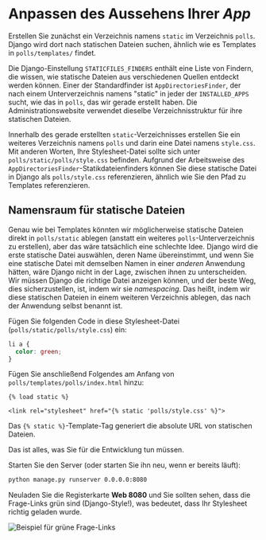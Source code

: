 # Anpassen des Aussehens Ihrer _App_

Erstellen Sie zunächst ein Verzeichnis namens `static` im Verzeichnis `polls`. Django wird dort nach statischen Dateien suchen, ähnlich wie es Templates in `polls/templates/` findet.

Die Django-Einstellung `STATICFILES_FINDERS` enthält eine Liste von Findern, die wissen, wie statische Dateien aus verschiedenen Quellen entdeckt werden können. Einer der Standardfinder ist `AppDirectoriesFinder`, der nach einem Unterverzeichnis namens "static" in jeder der `INSTALLED_APPS` sucht, wie das in `polls`, das wir gerade erstellt haben. Die Administrationswebsite verwendet dieselbe Verzeichnisstruktur für ihre statischen Dateien.

Innerhalb des gerade erstellten `static`-Verzeichnisses erstellen Sie ein weiteres Verzeichnis namens `polls` und darin eine Datei namens `style.css`. Mit anderen Worten, Ihre Stylesheet-Datei sollte sich unter `polls/static/polls/style.css` befinden. Aufgrund der Arbeitsweise des `AppDirectoriesFinder`-Statikdateienfinders können Sie diese statische Datei in Django als `polls/style.css` referenzieren, ähnlich wie Sie den Pfad zu Templates referenzieren.

## Namensraum für statische Dateien

Genau wie bei Templates könnten wir möglicherweise statische Dateien direkt in `polls/static` ablegen (anstatt ein weiteres `polls`-Unterverzeichnis zu erstellen), aber das wäre tatsächlich eine schlechte Idee. Django wird die erste statische Datei auswählen, deren Name übereinstimmt, und wenn Sie eine statische Datei mit demselben Namen in einer _anderen_ Anwendung hätten, wäre Django nicht in der Lage, zwischen ihnen zu unterscheiden. Wir müssen Django die richtige Datei anzeigen können, und der beste Weg, dies sicherzustellen, ist, indem wir sie _namespacing_. Das heißt, indem wir diese statischen Dateien in einem weiteren Verzeichnis ablegen, das nach der Anwendung selbst benannt ist.

Fügen Sie folgenden Code in diese Stylesheet-Datei (`polls/static/polls/style.css`) ein:

```css
li a {
  color: green;
}
```

Fügen Sie anschließend Folgendes am Anfang von `polls/templates/polls/index.html` hinzu:

```html+django
{% load static %}

<link rel="stylesheet" href="{% static 'polls/style.css' %}">
```

Das `{% static %}`-Template-Tag generiert die absolute URL von statischen Dateien.

Das ist alles, was Sie für die Entwicklung tun müssen.

Starten Sie den Server (oder starten Sie ihn neu, wenn er bereits läuft):

```bash
python manage.py runserver 0.0.0.0:8080
```

Neuladen Sie die Registerkarte **Web 8080** und Sie sollten sehen, dass die Frage-Links grün sind (Django-Style!), was bedeutet, dass Ihr Stylesheet richtig geladen wurde.

![Beispiel für grüne Frage-Links](../assets/20230908-15-29-11-ztyI1umP.png)
